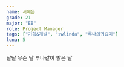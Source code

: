 ```yaml
---
name: 서예은
grade: 21
major: "EB"
role: Project Manager
tags: ["기획&개발", "swlinda", "루나의귀요미"]
luna: 5
---
```


달달 무슨 달 루나같이 밝은 달